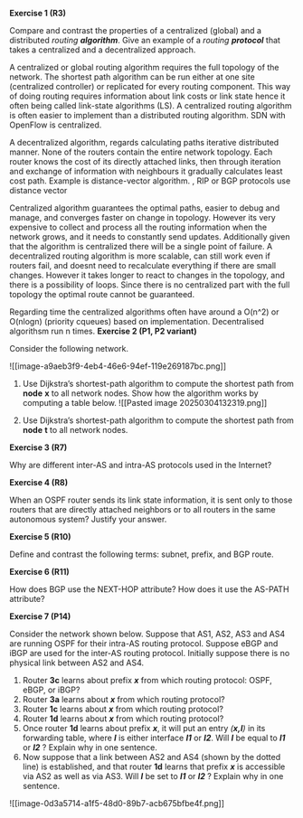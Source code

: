 **Exercise 1 (R3)**

Compare and contrast the properties of a centralized (global) and a distributed _routing **algorithm**_. Give an example of a _routing **protocol**_ that takes a centralized and a decentralized approach.

A centralized or global routing algorithm requires the full topology of the network. The shortest path algorithm can be run either at one site (centralized controller) or replicated for every routing component. This way of doing routing requires information about link costs or link state hence it often being called link-state algorithms (LS). A centralized routing algorithm is often easier to implement than a distributed routing algorithm.  SDN with OpenFlow is centralized.

A decentralized algorithm, regards calculating paths iterative distributed manner. None of the routers contain the entire network topology. Each router knows the cost of its directly attached links, then through iteration and exchange of information with neighbours it gradually calculates least cost path. Example is distance-vector algorithm.  , RIP or BGP protocols use distance vector

Centralized algorithm guarantees the optimal paths, easier to debug and manage, and converges faster on change in topology. However its very expensive to collect and process all the routing information when the network grows, and it needs to constantly send updates. Additionally given that the algorithm is centralized there will be a single point of failure. A decentralized routing algorithm is more scalable, can still work even if routers fail, and doesnt need to recalculate everything if there are small changes. However it takes longer to react to changes in the topology, and there is a possibility of loops. Since there is no centralized part with the full topology the optimal route cannot be guaranteed. 

Regarding time the centralized algorithms often have around a O(n^2) or O(nlogn) (priority cqueues) based on implementation. Decentralised algorithsm run n times.
**Exercise 2 (P1, P2 variant)**

Consider the following network.

![[image-a9aeb3f9-4eb4-46e6-94ef-119e269187bc.png]]

1. Use Dijkstra’s shortest-path algorithm to compute the shortest path from **node** **x** to all network nodes. Show how the algorithm works by computing a table below.
   ![[Pasted image 20250304132319.png]]

2. Use Dijkstra’s shortest-path algorithm to compute the shortest path from **node** **t** to all network nodes.



**Exercise 3 (R7)**

Why are different inter-AS and intra-AS protocols used in the Internet?

**Exercise 4 (R8)**

When an OSPF router sends its link state information, it is sent only to those routers that are directly attached neighbors or to all routers in the same autonomous system? Justify your answer.

**Exercise 5 (R10)**

Define and contrast the following terms: subnet, prefix, and BGP route.

**Exercise 6 (R11)**

How does BGP use the NEXT-HOP attribute? How does it use the AS-PATH attribute?

**Exercise 7 (P14)**

Consider the network shown below. Suppose that AS1, AS2, AS3 and AS4 are running OSPF for their intra-AS routing protocol. Suppose eBGP and iBGP are used for the inter-AS routing protocol. Initially suppose there is no physical link between AS2 and AS4.

1. Router **3c** learns about prefix **_x_** from which routing protocol: OSPF, eBGP, or iBGP?
2. Router **3a** learns about **_x_** from which routing protocol?
3. Router **1c** learns about **_x_** from which routing protocol?
4. Router **1d** learns about **_x_** from which routing protocol?
5. Once router **1d** learns about prefix **_x_**, it will put an entry _(**x,I**)_ in its forwarding table, where **_I_** is either interface **_I1_** or **_I2_**. Will **_I_** be equal to **_I1_** or **_I2_** ? Explain why in one sentence.
6. Now suppose that a link between AS2 and AS4 (shown by the dotted line) is established, and that router **1d** learns that prefix **_x_** is accessible via AS2 as well as via AS3. Will **_I_** be set to **_I1_** or **_I2_** ? Explain why in one sentence.

![[image-0d3a5714-a1f5-48d0-89b7-acb675bfbe4f.png]]
